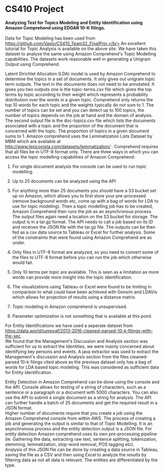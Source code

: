 # CS410 Project
<b>Analyzing Text for Topics Modeling and Entity Identification using Amazon Comprehend using EDGAR 10-K filings.</b></br></br>
Data for Topic Modeling has been used from https://github.com/Vaslo/CS410_Team32_FinalProj.</br>
An excellent tutorial for Topic Analysis is available on the above site. We have taken this dataset to analyse the same using Amazon Comprehend's Topic Modelling capabilities. 
The datasets work reasonable well in generating a Unigram Output using Comprehend. </br>

Latent Dirichlet Allocation (LDA) model is used by Amazon Comprehend to determine the topics in a set of documents. It only gives out unigram topic term outputs. The text in the documents does not need to be annotated. It gives you two outputs one is the topic-terms.csv file which gives the top terms by topic according to their weight which represents a probability distribution over the words in a given topic. Comprehend only returns the top 10 words for each topic and the weights typically do not sum to 1. The number of topics can be set and you can detect up to 100 topics, the number of topics depends on the job at hand and the domain of analysis.
The second output file is the doc-topics.csv file which lists the documents associated with a topic and the proportion of the document that is concerned with the topic. The proportion of topics in a given document sums to 1. 
Amazon comprehend uses the Lemmatization Lists Dataset by MBM which are available at http://www.lexiconista.com/datasets/lemmatization/ .
Comprehend requires that all files be in UTF-8 format only. 
There are three ways in which you can access the topic modelling capabilities of Amazon Comprehend:
1.	For single document analysis the console can be used to run topic modelling. 
2.	Up to 25 documents can be analyzed using the API
3.	For anything more than 25 documents you should have a S3 bucket set up on Amazon, which allows you to first store your pre-processed (remove background words etc, come up with a bag of words for LDA to use for topic modeling). Then a topic modelling job has to be created, Amazon Comprehend then runs the job as an asynchronous process. The output files again need a location on the S3 bucket for storage. The output is in a tar.gz format. The API needs to call a job based on its ID and receives the JSON file with the tar.gz file. 
The outputs can be then fed as a csv data source to Tableau or Excel for further analysis. 
Some of the constraints that were found using Amazon Comprehend are as under.
1.	Only files in UTF-8 format are analyzed, so you need to convert some of the files to UTF-8 format before you can run the job which otherwise would fail.
2.	Only 10 terms per topic are available. This is seen as a limitation as more words can provide more insight into the topic identification.

3.	The visualizations using Tableau or Excel were found to be limiting in comparison to what could have been achieved with Gensim and LDAVis which allows for projection of results using a distance matrix.
4.	Topic modeling in Amazon comprehend is unsupervised. 
5.	Parameter optimization is not something that is available at this point. 

For Entity Identifications we have used a seperate dataset from https://data.world/jumpyaf/2013-2016-cleaned-parsed-10-k-filings-with-the-sec . </br>
We found that the Management's Discussion and Analysis section was sufficient for us to extract the Identities, we were mainly concerned about identifying key persons and events. A java extractor was used to extract the Management's discussion and Analysis section from the files cleaned-parsed 10-k filings cited above as the previous dataset only has a bag of words for LDA based topic modeling. This was considered as sufficient data for Entity Identification.

Entity Detection in Amazon Comprehend can be done using the console and the API. Console allows for testing of a string of characters, such as a sentence or a paragraph or a document with 5000 characters. You can also use the API to submit a single document as a string for analysis. The API can further handle a batch of 25 documents and get the required result in a JSON format.<br> 
Higher number of documents require that you create a job using the Amazon Comprehend console from within AWS. The process of creating a job and generating the output is similar to that of Topic Modelling. It is an asynchronous process and the entity detection output is a JSON file.  For entity detection Amazon comprehend uses its own pre-processing pipeline (ie. Gathering the data, extracting raw text, sentence splitting, tokenization, stemming, lemmatization, stop-word removal, POS tagging etc). <br>
Analysis of this JSON file can be done by creating a data source in Tableau, saving the file as a CSV and then using Excel to analyze the results by filtering data as not all data is relevant. The entities are differentiated by the type. 

